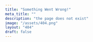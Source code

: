 ```yaml
---
title: "Something Went Wrong!"
meta_title: ""
description: "the page does not exist"
image: "/assets/404.png"
layout: "404"
draft: false
---
```

